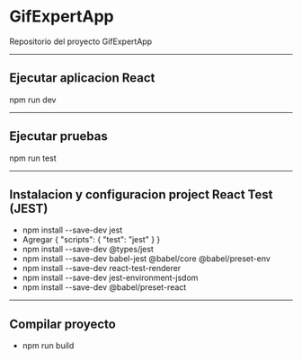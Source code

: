 # GifExpertApp

Repositorio del proyecto GifExpertApp

---------------------------
Ejecutar aplicacion React
--------------------------
npm run dev

---------------------------
Ejecutar pruebas 
---------------------------
npm run test

----------------------------------------------
Instalacion y configuracion project React Test (JEST)
----------------------------------------------
* npm install --save-dev jest 
* Agregar 
	{
  		"scripts": {
    		"test": "jest"
  		}
	}
* npm install --save-dev @types/jest
* npm install --save-dev babel-jest @babel/core @babel/preset-env
* npm install --save-dev react-test-renderer
* npm install --save-dev jest-environment-jsdom
* npm install --save-dev @babel/preset-react

---------------------
Compilar proyecto
--------------------
* npm run build